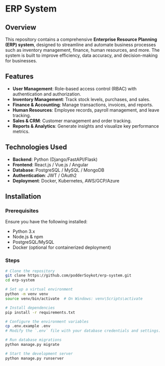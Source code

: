 # ERP System

## Overview
This repository contains a comprehensive **Enterprise Resource Planning (ERP) system**, designed to streamline and automate business processes such as inventory management, finance, human resources, and more. The system is built to improve efficiency, data accuracy, and decision-making for businesses.

## Features
- **User Management**: Role-based access control (RBAC) with authentication and authorization.
- **Inventory Management**: Track stock levels, purchases, and sales.
- **Finance & Accounting**: Manage transactions, invoices, and reports.
- **Human Resources**: Employee records, payroll management, and leave tracking.
- **Sales & CRM**: Customer management and order tracking.
- **Reports & Analytics**: Generate insights and visualize key performance metrics.

## Technologies Used
- **Backend**: Python (Django/FastAPI/Flask)
- **Frontend**: React.js / Vue.js / Angular
- **Database**: PostgreSQL / MySQL / MongoDB
- **Authentication**: JWT / OAuth2
- **Deployment**: Docker, Kubernetes, AWS/GCP/Azure

## Installation
### Prerequisites
Ensure you have the following installed:
- Python 3.x
- Node.js & npm
- PostgreSQL/MySQL
- Docker (optional for containerized deployment)

### Steps
```bash
# Clone the repository
git clone https://github.com/podderSoykot/erp-system.git
cd erp-system

# Set up a virtual environment
python -m venv venv
source venv/bin/activate  # On Windows: venv\Scripts\activate

# Install dependencies
pip install -r requirements.txt

# Configure the environment variables
cp .env.example .env
# Modify the `.env` file with your database credentials and settings.

# Run database migrations
python manage.py migrate

# Start the development server
python manage.py runserver
